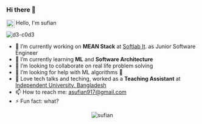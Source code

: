 ### Hi there 👋
<a href="https://www.facebook.com/abusauri.sufian.5/">
  <img align="left" alt="Sufian's Facebook" width="22px" src="https://raw.githubusercontent.com/peterthehan/peterthehan/main/assets/facebook.svg" />
</a>
Hello, I'm sufian 
<p align="left"> <img src="https://komarev.com/ghpvc/?username=d3-c0d3" alt="d3-c0d3" /> </p>

- 🔭 I’m currently working on **MEAN Stack** at [Softlab It](https://softlabit.com/). as Junior Software Engineer
- 🌱 I’m currently learning **ML** and **Software Architecture**
- 👯 I’m looking to collaborate on real life problem solving
- 🤔 I’m looking for help with ML algorithms 🥺
- 🖤 Love tech talks and teching, worked as a **Teaching Assistant** at [Independent University, Bangladesh](http://www.iub.edu.bd/)
- 📫 How to reach me: asufian917@gmail.com
- ⚡ Fun fact: what?


<p align="center"> <img src="https://github-readme-stats.vercel.app/api?username=d3-c0d3&show_icons=true&theme=gotham" alt="sufian" />

<!-- <p align="center">
    <a href="https://github.com/d3-c0d3/github-readme-streak-stats">
        <img title="🔥 Get streak stats for your profile at git.io/streak-stats" alt="Sufian's streak" src="https://github-readme-streak-stats.herokuapp.com/?user=d3-c0d3&theme=black-ice&hide_border=true&stroke=0000&background=060A0CD0"/>
    </a>
</p> -->
